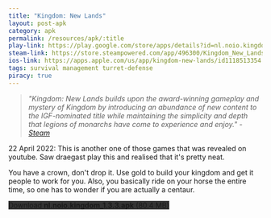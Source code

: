 ```yaml
---
title: "Kingdom: New Lands"
layout: post-apk
category: apk
permalink: /resources/apk/:title
play-link: https://play.google.com/store/apps/details?id=nl.noio.kingdom
steam-link: https://store.steampowered.com/app/496300/Kingdom_New_Lands/
ios-link: https://apps.apple.com/us/app/kingdom-new-lands/id1118513354
tags: survival management turret-defense
piracy: true
---
```


> _"Kingdom: New Lands builds upon the award-winning gameplay and mystery of Kingdom by introducing an abundance of new content to the IGF-nominated title while maintaining the simplicity and depth that legions of monarchs have come to experience and enjoy." - <a href="https://store.steampowered.com/app/496300/Kingdom_New_Lands/" target="_blank">Steam</a>_

<span class="timestamp">22 April 2022:</span> This is another one of those games that was revealed on youtube. Saw draegast play this and realised that it's pretty neat.

You have a crown, don't drop it. Use gold to build your kingdom and get it people to work for you. Also, you basically ride on your horse the entire time, so one has to wonder if you are actually a centaur.

<div class="text-center">
    <a class="btn btn-dark btn-block w-100" onclick='apk("nl.noio.kingdom_1.3.3.apk")' style="text-decoration: none; background-color: #333;"> Download <b>nl.noio.kingdom_1.3.3.apk</b> (80.4 MB)</a>
</div>

